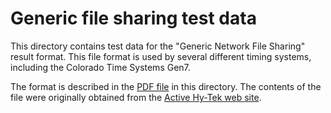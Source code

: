# Generic file sharing test data

This directory contains test data for the "Generic Network File Sharing"
result format. This file format is used by several different timing systems,
including the Colorado Time Systems Gen7.

The format is described in the [PDF
file](./Swim%20File%20Sharing%20of%20Results%20format.pdf) in this directory.
The contents of the file were originally obtained from the [Active Hy-Tek web
site](https://support.activenetwork.com/hytekswimming/articles/en_US/Article/Format-for-Generic-File-Sharing-of-Results-Swimming).
